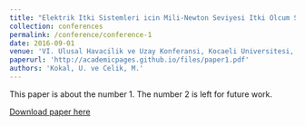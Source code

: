 ```yaml
---
title: "Elektrik Itki Sistemleri icin Mili-Newton Seviyesi Itki Olcum Sistemi Tasarimi"
collection: conferences
permalink: /conference/conference-1
date: 2016-09-01
venue: 'VI. Ulusal Havacilik ve Uzay Konferansi, Kocaeli Universitesi, Kocaeli, Turkiye, Eylul 2016, UHUK-2016-056.'
paperurl: 'http://academicpages.github.io/files/paper1.pdf'
authors: 'Kokal, U. ve Celik, M.'
---
```

This paper is about the number 1. The number 2 is left for future work.

[Download paper here](http://academicpages.github.io/files/paper1.pdf)